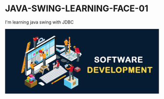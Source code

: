# JAVA-SWING-LEARNING-FACE-01
I'm learning java swing with JDBC

![This is an image](https://raw.githubusercontent.com/BCAPATHSHALA/JAVA-SWING-LEARNING-FACE-01/main/software-development.jpg)
